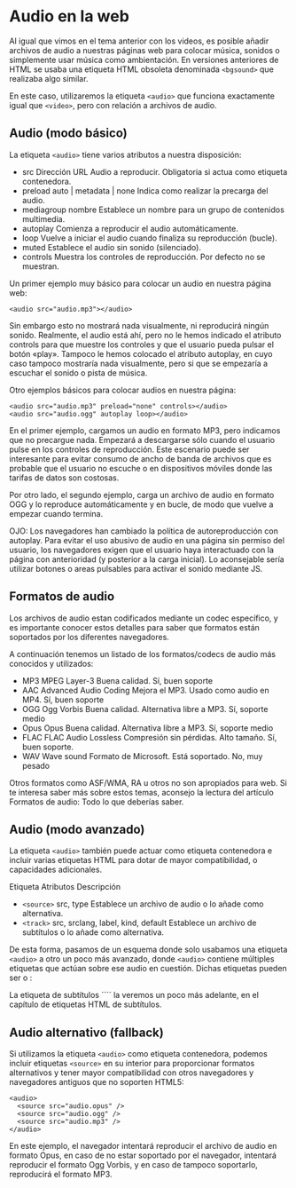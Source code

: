 # Audio en la web
Al igual que vimos en el tema anterior con los videos, es posible añadir archivos de audio a nuestras páginas web para colocar música, sonidos o simplemente usar música como ambientación. En versiones anteriores de HTML se usaba una etiqueta HTML obsoleta denominada ``<bgsound>`` que realizaba algo similar.

En este caso, utilizaremos la etiqueta ``<audio>`` que funciona exactamente igual que ``<video>``, pero con relación a archivos de audio.

## Audio (modo básico) 
La etiqueta ``<audio>`` tiene varios atributos a nuestra disposición:


* src	Dirección URL	Audio a reproducir. Obligatoria si actua como etiqueta contenedora.
* preload	auto | metadata | none	Indica como realizar la precarga del audio.
* mediagroup	nombre	Establece un nombre para un grupo de contenidos multimedia.
* autoplay		Comienza a reproducir el audio automáticamente.
* loop		Vuelve a iniciar el audio cuando finaliza su reproducción (bucle).
* muted		Establece el audio sin sonido (silenciado).
* controls		Muestra los controles de reproducción. Por defecto no se muestran.

Un primer ejemplo muy básico para colocar un audio en nuestra página web:
````
<audio src="audio.mp3"></audio>
````
Sin embargo esto no mostrará nada visualmente, ni reproducirá ningún sonido. Realmente, el audio está ahí, pero no le hemos indicado el atributo controls para que muestre los controles y que el usuario pueda pulsar el botón «play». Tampoco le hemos colocado el atributo autoplay, en cuyo caso tampoco mostraría nada visualmente, pero si que se empezaría a escuchar el sonido o pista de música.

Otro ejemplos básicos para colocar audios en nuestra página:
````
<audio src="audio.mp3" preload="none" controls></audio>
<audio src="audio.ogg" autoplay loop></audio>
````
En el primer ejemplo, cargamos un audio en formato MP3, pero indicamos que no precargue nada. Empezará a descargarse sólo cuando el usuario pulse en los controles de reproducción. Este escenario puede ser interesante para evitar consumo de ancho de banda de archivos que es probable que el usuario no escuche o en dispositivos móviles donde las tarifas de datos son costosas.

Por otro lado, el segundo ejemplo, carga un archivo de audio en formato OGG y lo reproduce automáticamente y en bucle, de modo que vuelve a empezar cuando termina.

OJO: Los navegadores han cambiado la política de autoreproducción con autoplay. Para evitar el uso abusivo de audio en una página sin permiso del usuario, los navegadores exigen que el usuario haya interactuado con la página con anterioridad (y posterior a la carga inicial). Lo aconsejable sería utilizar botones o areas pulsables para activar el sonido mediante JS.

## Formatos de audio 
Los archivos de audio estan codificados mediante un codec específico, y es importante conocer estos detalles para saber que formatos están soportados por los diferentes navegadores.

A continuación tenemos un listado de los formatos/codecs de audio más conocidos y utilizados:

* MP3	MPEG Layer-3	Buena calidad.	Sí, buen soporte
* AAC	Advanced Audio Coding	Mejora el MP3. Usado como audio en MP4.	Sí, buen soporte
* OGG	Ogg Vorbis	Buena calidad. Alternativa libre a MP3.	Sí, soporte medio
* Opus	Opus	Buena calidad. Alternativa libre a MP3.	Sí, soporte medio
* FLAC	FLAC Audio Lossless	Compresión sin pérdidas. Alto tamaño.	Sí, buen soporte.
* WAV	Wave sound	Formato de Microsoft. Está soportado.	No, muy pesado

Otros formatos como ASF/WMA, RA u otros no son apropiados para web. Si te interesa saber más sobre estos temas, aconsejo la lectura del artículo Formatos de audio: Todo lo que deberías saber.

## Audio (modo avanzado) 
La etiqueta ``<audio>`` también puede actuar como etiqueta contenedora e incluir varias etiquetas HTML para dotar de mayor compatibilidad, o capacidades adicionales.

Etiqueta	Atributos	Descripción
* ``<source>``	src, type	Establece un archivo de audio o lo añade como alternativa.
* ``<track>``	src, srclang, label, kind, default	Establece un archivo de subtítulos o lo añade como alternativa.
  
De esta forma, pasamos de un esquema donde solo usabamos una etiqueta ``<audio>`` a otro un poco más avanzado, donde ``<audio>`` contiene múltiples etiquetas que actúan sobre ese audio en cuestión. Dichas etiquetas pueden ser <source> o <track>:

<audio>
  <!-- Aquí etiquetas para añadir funcionalidad extra -->
</audio>
La etiqueta de subtítulos ``<track>`` la veremos un poco más adelante, en el capítulo de etiquetas HTML de subtítulos.

## Audio alternativo (fallback) 
Si utilizamos la etiqueta ``<audio>`` como etiqueta contenedora, podemos incluir etiquetas ``<source>`` en su interior para proporcionar formatos alternativos y tener mayor compatibilidad con otros navegadores y navegadores antiguos que no soporten HTML5:
````
<audio>
  <source src="audio.opus" />
  <source src="audio.ogg" />
  <source src="audio.mp3" />
</audio>
````
En este ejemplo, el navegador intentará reproducir el archivo de audio en formato Opus, en caso de no estar soportado por el navegador, intentará reproducir el formato Ogg Vorbis, y en caso de tampoco soportarlo, reproducirá el formato MP3.